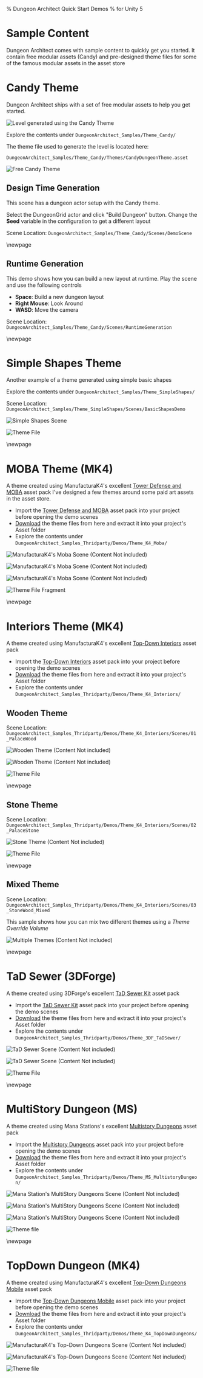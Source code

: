% Dungeon Architect Quick Start Demos
% for Unity 5

Sample Content
==============
Dungeon Architect comes with sample content to quickly get you started.    It contain free modular assets (Candy) and pre-designed theme files for some of the famous modular assets in the asset store

Candy Theme
===========
Dungeon Architect ships with a set of free modular assets to help you get started.   

![Level generated using the Candy Theme](../assets/images/candy_01.jpg)

Explore the contents under `DungeonArchitect_Samples/Theme_Candy/`

The theme file used to generate the level is located here:

`DungeonArchitect_Samples/Theme_Candy/Themes/CandyDungeonTheme.asset`

![Free Candy Theme](../assets/images/candy_theme.png)


Design Time Generation
----------------------
This scene has a dungeon actor setup with the Candy theme.

Select the DungeonGrid actor and click "Build Dungeon" button.  Change the **Seed** variable in the configuration to get a different layout

Scene Location: `DungeonArchitect_Samples/Theme_Candy/Scenes/DemoScene`

\newpage

Runtime Generation
------------------

This demo shows how you can build a new layout at runtime.  Play the scene and use the following controls

* **Space**: Build a new dungeon layout
* **Right Mouse**: Look Around
* **WASD**: Move the camera


Scene Location: `DungeonArchitect_Samples/Theme_Candy/Scenes/RuntimeGeneration`

\newpage

Simple Shapes Theme
===================
Another example of a theme generated using simple basic shapes

Explore the contents under `DungeonArchitect_Samples/Theme_SimpleShapes/`

Scene Location: `DungeonArchitect_Samples/Theme_SimpleShapes/Scenes/BasicShapesDemo`

![Simple Shapes Scene](../assets/images/simple_shapes_01.jpg)

![Theme File](../assets/images/simple_shapes_01_theme.png)

\newpage

MOBA Theme (MK4)
================
A theme created using ManufacturaK4's excellent [Tower Defense and MOBA](https://www.assetstore.unity3d.com/en/#!/content/28234) asset pack
I've designed a few themes around some paid art assets in the asset store.

* Import the [Tower Defense and MOBA](https://www.assetstore.unity3d.com/en/#!/content/28234) asset pack into your project before opening the demo scenes
* [Download](http://coderespawn.github.io/dungeon-architect-quick-start-unity-thridparty/Builds/DungeonArchitect_Samples_Thridparty.zip) the theme files from here and extract it into your project's Asset folder
* Explore the contents under `DungeonArchitect_Samples_Thridparty/Demos/Theme_K4_Moba/`


![ManufacturaK4's Moba Scene (Content Not included)](../assets/images/moba_01.jpg)

![ManufacturaK4's Moba Scene (Content Not included)](../assets/images/moba_02.jpg)

![ManufacturaK4's Moba Scene (Content Not included)](../assets/images/moba_03.jpg)

![Theme File Fragment](../assets/images/moba_theme.png)

\newpage

Interiors Theme (MK4)
=====================
A theme created using ManufacturaK4's excellent [Top-Down Interiors](https://www.assetstore.unity3d.com/en/#!/content/18139) asset pack

* Import the [Top-Down Interiors](https://www.assetstore.unity3d.com/en/#!/content/18139) asset pack into your project before opening the demo scenes
* [Download](http://coderespawn.github.io/dungeon-architect-quick-start-unity-thridparty/Builds/DungeonArchitect_Samples_Thridparty.zip) the theme files from here and extract it into your project's Asset folder
* Explore the contents under `DungeonArchitect_Samples_Thridparty/Demos/Theme_K4_Interiors/`

Wooden Theme
------------
Scene Location: `DungeonArchitect_Samples_Thridparty/Demos/Theme_K4_Interiors/Scenes/01_PalaceWood`

![Wooden Theme (Content Not included)](../assets/images/interior_wood_01.jpg)

![Wooden Theme (Content Not included)](../assets/images/interior_wood_02.jpg)

![Theme File](../assets/images/interior_wood_theme.png)

\newpage

Stone Theme
-----------
Scene Location: `DungeonArchitect_Samples_Thridparty/Demos/Theme_K4_Interiors/Scenes/02_PalaceStone`

![Stone Theme (Content Not included)](../assets/images/interior_stone_01.jpg)

![Theme File](../assets/images/interior_stone_theme.png)

\newpage

Mixed Theme
-----------
Scene Location: `DungeonArchitect_Samples_Thridparty/Demos/Theme_K4_Interiors/Scenes/03_StoneWood_Mixed`

This sample shows how you can mix two different themes using a *Theme Override Volume*

![Multiple Themes (Content Not included)](../assets/images/interior_mixed_01.jpg)

\newpage

TaD Sewer (3DForge)
===================
A theme created using 3DForge's excellent [TaD Sewer Kit](https://www.assetstore.unity3d.com/en/#!/content/12867) asset pack

* Import the [TaD Sewer Kit](https://www.assetstore.unity3d.com/en/#!/content/12867) asset pack into your project before opening the demo scenes
* [Download](http://coderespawn.github.io/dungeon-architect-quick-start-unity-thridparty/Builds/DungeonArchitect_Samples_Thridparty.zip) the theme files from here and extract it into your project's Asset folder
* Explore the contents under `DungeonArchitect_Samples_Thridparty/Demos/Theme_3DF_TaDSewer/`


![TaD Sewer Scene (Content Not included)](../assets/images/sewer_01.jpg)

![TaD Sewer Scene (Content Not included)](../assets/images/sewer_02.jpg)

![Theme File](../assets/images/sewer_theme.png)

\newpage

MultiStory Dungeon (MS)
======================
A theme created using Mana Stations's excellent [Multistory Dungeons](https://www.assetstore.unity3d.com/en/#!/content/33955) asset pack

* Import the [Multistory Dungeons](https://www.assetstore.unity3d.com/en/#!/content/33955) asset pack into your project before opening the demo scenes
* [Download](http://coderespawn.github.io/dungeon-architect-quick-start-unity-thridparty/Builds/DungeonArchitect_Samples_Thridparty.zip) the theme files from here and extract it into your project's Asset folder
* Explore the contents under `DungeonArchitect_Samples_Thridparty/Demos/Theme_MS_MultistoryDungeon/`


![Mana Station's MultiStory Dungeons Scene (Content Not included)](../assets/images/ms_01.jpg)

![Mana Station's MultiStory Dungeons Scene (Content Not included)](../assets/images/ms_02.jpg)

![Mana Station's MultiStory Dungeons Scene (Content Not included)](../assets/images/ms_03.jpg)

![Theme file](../assets/images/ms_theme.png)

\newpage

TopDown Dungeon (MK4)
======================
A theme created using ManufacturaK4's excellent [Top-Down Dungeons Mobile](https://www.assetstore.unity3d.com/en/#!/content/8000) asset pack

* Import the [Top-Down Dungeons Mobile](https://www.assetstore.unity3d.com/en/#!/content/8000) asset pack into your project before opening the demo scenes
* [Download](http://coderespawn.github.io/dungeon-architect-quick-start-unity-thridparty/Builds/DungeonArchitect_Samples_Thridparty.zip) the theme files from here and extract it into your project's Asset folder
* Explore the contents under `DungeonArchitect_Samples_Thridparty/Demos/Theme_K4_TopDownDungeons/`


![ManufacturaK4's Top-Down Dungeons Scene (Content Not included)](../assets/images/tdd_01.jpg)

![ManufacturaK4's Top-Down Dungeons Scene (Content Not included)](../assets/images/tdd_02.jpg)

![Theme file](../assets/images/tdd_theme.png)

